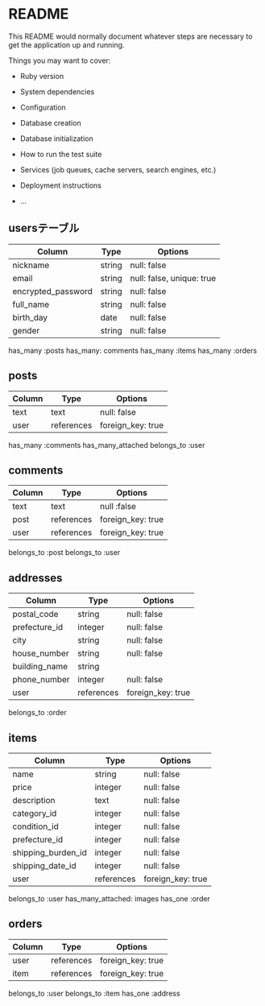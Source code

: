 # README

This README would normally document whatever steps are necessary to get the
application up and running.

Things you may want to cover:

* Ruby version

* System dependencies

* Configuration

* Database creation

* Database initialization

* How to run the test suite

* Services (job queues, cache servers, search engines, etc.)

* Deployment instructions

* ...

## usersテーブル

| Column             | Type     | Options                  |
| ------------------ | -------- | ------------------------ |
| nickname           | string   | null: false              |
| email              | string   | null: false, unique: true|
| encrypted_password | string   | null: false              |
| full_name          | string   | null: false              |
| birth_day          | date     | null: false              |
| gender             | string   | null: false              |

has_many :posts
has_many: comments
has_many :items
has_many :orders


## posts

| Column             | Type       | Options                  |
| ------------------ | ---------- | ------------------------ |
| text               | text       | null: false              |
| user               | references | foreign_key: true        |

has_many :comments
has_many_attached
belongs_to :user


## comments

| Column            | Type       |  Options          |
| ------------------| -----------| ----------------- |
| text              | text       | null :false       |
| post              | references | foreign_key: true |
| user              | references | foreign_key: true |

belongs_to :post
belongs_to :user


## addresses 

| Column        | Type       | Options              |
| --------------| ---------- | -------------------- |
| postal_code   | string     | null: false          |
| prefecture_id | integer    | null: false          |
| city          | string     | null: false          |
| house_number  | string     | null: false          |
| building_name | string     |                      |
| phone_number  | integer    | null: false          |
| user          | references | foreign_key: true    |

belongs_to :order

## items 

| Column             | Type       | Options           |
| ------------------ | ---------- | ----------------- |
| name               | string     | null: false       |
| price              | integer    | null: false       |
| description        | text       | null: false       |
| category_id        | integer    | null: false       |
| condition_id       | integer    | null: false       |
| prefecture_id      | integer    | null: false       |
| shipping_burden_id | integer    | null: false       |
| shipping_date_id   | integer    | null: false       |
| user               | references | foreign_key: true |

belongs_to :user
has_many_attached: images
has_one :order

## orders

| Column    | Type       | Options           |
| --------- | ---------- | ----------------- |
| user      | references | foreign_key: true |
| item      | references | foreign_key: true |

belongs_to :user
belongs_to :item
has_one :address